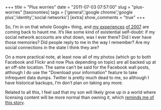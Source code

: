 +++
title = "Plus worries"
date = "2011-07-03 07:57:00"
slug = "plus-worries"
[taxonomies]
tags = ['general','google chrome','google plus','identity','social networks']
[extra]
show_comments = "true"
+++

So, I’m in on that whole Google+ thing, and [my experiences](http://philwilson.org/blog/2007/11/google-lockout) [of 2007](http://philwilson.org/blog/2007/11/google-be-gone) are coming back to haunt me. It’s like some kind of existential self-doubt: if my social network accounts are shut down, was I ever there? Did I ever have those memories? Did people reply to me in the way I remember? Are my social connections in the state I think they are?

On a more practical note, at least now all of my photos (which go to both Facebook and Flickr and now Plus depending on topic) are all backed up at an off-site location. The same can’t be said for the Facebook wall posts, although I do use the "Download your information" feature to take infrequent data dumps. Twitter is pretty much dead to me, so although I have historical backups, I’m don’t plan on taking any more.

Related to all this, I feel sad that my son will likely grow up in a world where licensing content will be more normal than owning it, which [reminds me of this story](http://www.ftrain.com/nanolaw.html).
